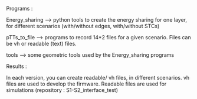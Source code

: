 Programs :

Energy_sharing --> python tools to create the energy sharing for one layer, for different scenarios (with/without edges, with/without STCs)

pTTs_to_file   --> programs to record 14*2 files for a given scenario. Files can be vh or readable (text) files. 

tools          --> some geometric tools used by the Energy_sharing programs

Results :


In each version, you can create readable/ vh files, in different scenarios.
vh files are used to develop the firmware. Readable files are used for simulations (repository : S1-S2_interface_test)

